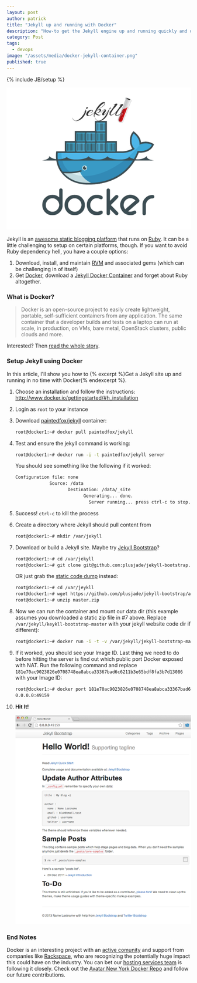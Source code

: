 ```yaml
---
layout: post
author: patrick
title: "Jekyll up and running with Docker"
description: "How-to get the Jekyll engine up and running quickly and dependency free with Docker"
category: Post
tags: 
  - devops
image: "/assets/media/docker-jekyll-container.png"
published: true
---
```

{% include JB/setup %}

![Docker Jekyll Container](/assets/media/docker-jekyll-container.png)

Jekyll is an [awesome static blogging platform](/project/workshop/) that runs on [Ruby](https://www.ruby-lang.org/en/).  It can be a little challenging to setup on certain platforms, though.  If you want to avoid Ruby dependency hell, you have a couple options:

1. Download, install, and maintain [RVM](http://rvm.io/) and associated gems (which can be challenging in of itself) 
2. Get [Docker](http://www.docker.io), download a [Jekyll Docker Container](https://index.docker.io/u/paintedfox/jekyll/) and forget about Ruby altogether.

### What is Docker?

> Docker is an open-source project to easily create lightweight, portable, self-sufficient containers from any application. The same container that a developer builds and tests on a laptop can run at scale, in production, on VMs, bare metal, OpenStack clusters, public clouds and more.

Interested?  Then [read the whole story](http://www.docker.io/the_whole_story/).

### Setup Jekyll using Docker

In this article, I'll show you how to {% excerpt %}Get a Jekyll site up and running in no time with Docker{% endexcerpt %}.

1.  Choose an installation and follow the instructions: http://www.docker.io/gettingstarted/#h_installation
2.  Login as `root` to your instance
3.  Download [paintedfox/jekyll](https://index.docker.io/u/paintedfox/jekyll/) container:

    ```bash
    root@docker1:~# docker pull paintedfox/jekyll
    ```

4.  Test and ensure the jekyll command is working:

    ```bash
    root@docker1:~# docker run -i -t paintedfox/jekyll server
    ```

    You should see something like the following if it worked:

    ```bash
    Configuration file: none
                 Source: /data
    			        Destination: /data/_site
    					      Generating... done.
    						    Server running... press ctrl-c to stop.
    ```

5.  Success!  `ctrl-c` to kill the process
6.  Create a directory where Jekyll should pull content from

    ```bash
	root@docker1:~# mkdir /var/jekyll
	```

7.  Download or build a Jekyll site.  Maybe try [Jekyll Bootstrap](http://jekyllbootstrap.com)?

    ```bash
	root@docker1:~# cd /var/jekyll
	root@docker1:~# git clone git@github.com:plusjade/jekyll-bootstrap.git
	```

    OR just grab the [static code dump](https://github.com/plusjade/jekyll-bootstrap/archive/master.zip) instead:

    ```bash
	root@docker1:~# cd /var/jeykll
	root@docker1:~# wget https://github.com/plusjade/jekyll-bootstrap/archive/master.zip
	root@docker1:~# unzip master.zip
	```

8.  Now we can run the container and mount our data dir (this example assumes you downloaded a static zip file in #7 above.  Replace `/var/jekyll/keykll-bootstrap-master` with your jekyll website code dir if different):
    
    ```bash
	root@docker1:~# docker run -i -t -v /var/jekyll/jekyll-bootstrap-master:/data paintedfox/jekyll server
    ```

9.  If it worked, you should see your Image ID.  Last thing we need to do before hitting the server is find out which public port Docker exposed with NAT.  Run the following command and replace `181e70ac9023826e0708748ea8abca33367bad6c6211b3e65bdf8fa3b7d13086` with your Image ID:

    ```bash
	root@docker1:~# docker port 181e70ac9023826e0708748ea8abca33367bad6c6211b3e65bdf8fa3b7d13086 4000
	0.0.0.0:49159
	```

10. **Hit It!**

    ![Docker Jekyll Bootstrap](/assets/media/docker-jeykllbootstrap.png)

### End Notes
Docker is an interesting project with an [active comunity](https://www.docker.io/community/) and support from companies like [Rackspace](http://developer.rackspace.com/blog/zero-to-peanut-butter-docker-time-in-78-seconds.html), who are recognizing the potentially huge impact this could have on the industry.  You can bet our [hosting services team](http://www.avatarnewyork.com/services/hosting) is following it closely.  Check out the [Avatar New York Docker Repo](https://index.docker.io/u/avatarnewyork/) and follow our future contributions.

